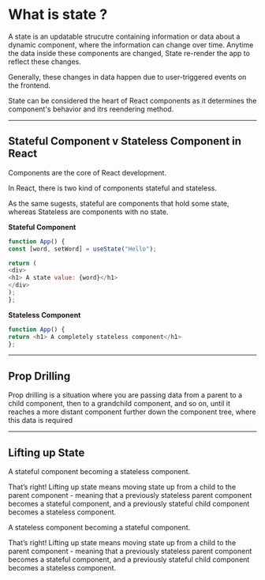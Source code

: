 # What is state ?

 A state is an updatable strucutre containing information or data about a dynamic component, where the information can change over time. Anytime the data inside these components are changed,
 State re-render the app to reflect these changes.
 
 Generally, these changes in data happen due to user-triggered events on the frontend.
 
 State can be considered the heart of React components as it determines the component's behavior and itrs reendering method.
 
 ***
 
 ## Stateful Component v Stateless Component in React
 Components are the core of React development. 
 
 In React, there is two kind of components stateful and stateless. 
 
 As the same sugests, stateful are components that hold some state, whereas Stateless are components with no state.
 
 **Stateful Component**
 
 ```js
 function App() {
 const [word, setWord] = useState("Hello");
 
 return (
 <div>
 <h1> A state value: {word}</h1>
 </div>
 );
 };
 ```
 
 
  **Stateless Component** 
  
 ```js
 function App() {
 return <h1> A completely stateless component</h1>
 };
 ```
 
 ***
 
 ## Prop Drilling
 Prop drilling is a situation where you are passing data from a parent to a child component, then to a grandchild component, and so on, until it reaches a more distant component further down the component tree, where this data is required
 
 ***
 
 ## Lifting up State 
 
 A stateful component becoming a stateless component.
 
 That’s right! Lifting up state means moving state up from a child to the parent component - meaning that a previously stateless parent component becomes a stateful component, and a previously stateful child component becomes a stateless component. 

A stateless component becoming a stateful component.

That’s right! Lifting up state means moving state up from a child to the parent component - meaning that a previously stateless parent component becomes a stateful component, and a previously stateful child component becomes a stateless component.


